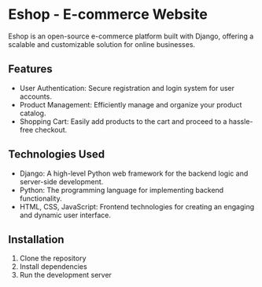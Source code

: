 # Eshop - E-commerce Website
Eshop is an open-source e-commerce platform built with Django, offering a scalable and customizable solution for online businesses.

## Features
- User Authentication: Secure registration and login system for user accounts.
- Product Management: Efficiently manage and organize your product catalog.
- Shopping Cart: Easily add products to the cart and proceed to a hassle-free checkout.

## Technologies Used
- Django: A high-level Python web framework for the backend logic and server-side development.
- Python: The programming language for implementing backend functionality.
- HTML, CSS, JavaScript: Frontend technologies for creating an engaging and dynamic user interface.

## Installation
1. Clone the repository
2. Install dependencies
3. Run the development server
